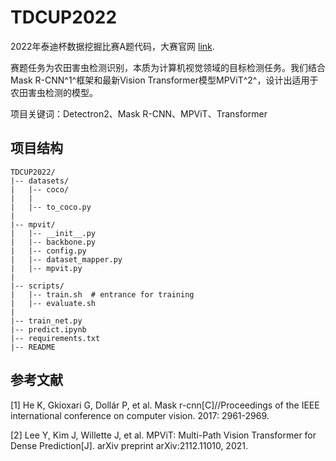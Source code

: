 # TDCUP2022

2022年泰迪杯数据挖掘比赛A题代码，大赛官网 [link](https://www.tipdm.org:10010/#/competition/1481159137780998144/introduce).

赛题任务为农田害虫检测识别，本质为计算机视觉领域的目标检测任务。我们结合Mask R-CNN^1^框架和最新Vision Transformer模型MPViT^2^，设计出适用于农田害虫检测的模型。


项目关键词：Detectron2、Mask R-CNN、MPViT、Transformer

## 项目结构
```
TDCUP2022/
|-- datasets/
|   |-- coco/
|   |
|   |-- to_coco.py
|
|-- mpvit/
|   |-- __init__.py
|   |-- backbone.py
|   |-- config.py
|   |-- dataset_mapper.py
|   |-- mpvit.py
|
|-- scripts/
|   |-- train.sh  # entrance for training
|   |-- evaluate.sh
|
|-- train_net.py
|-- predict.ipynb
|-- requirements.txt
|-- README
```

## 参考文献
[1] He K, Gkioxari G, Dollár P, et al. Mask r-cnn[C]//Proceedings of the IEEE international conference on computer vision. 2017: 2961-2969.

[2] Lee Y, Kim J, Willette J, et al. MPViT: Multi-Path Vision Transformer for Dense Prediction[J]. arXiv preprint arXiv:2112.11010, 2021.


